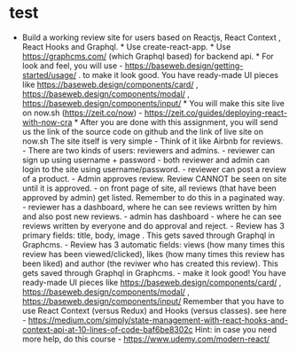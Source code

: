 # test
* Build a working review site for users based on Reactjs, React Context , React Hooks and Graphql. * Use create-react-app. * Use https://graphcms.com/ (which Graphql based) for backend api. * For look and feel, you will use - https://baseweb.design/getting-started/usage/ . to make it look good. You have ready-made UI pieces like https://baseweb.design/components/card/ , https://baseweb.design/components/modal/ , https://baseweb.design/components/input/ * You will make this site live on now.sh (https://zeit.co/now) -  https://zeit.co/guides/deploying-react-with-now-cra * After you are done with this assignment, you will send us the link of the source code on github and the link of live site on now.sh   The site itself is very simple - Think of it like Airbnb for reviews. - There are two kinds of users: reviewers and admins. - reviewer can sign up using username + password - both reviewer and admin can login to the site using username/password.   - reviewer can post a review of a product. - Admin approves review. Review CANNOT be seen on site until it is approved. - on front page of site, all reviews (that have been approved by admin) get listed. Remember to do this in a paginated way. - reviewer has a dashboard, where he can see reviews written by him and also post new reviews. - admin has dashboard - where he can see reviews written by everyone and do approval and reject.   - Review has 3 primary fields: title, body, image . This gets saved through Graphql in Graphcms. - Review has 3 automatic fields: views (how many times this review has been viewed/clicked), likes (how many times this review has been liked) and author (the reviwer who has created this review). This gets saved through Graphql in Graphcms. - make it look good! You have ready-made UI pieces like https://baseweb.design/components/card/ , https://baseweb.design/components/modal/ , https://baseweb.design/components/input/   Remember that you have to use React Context (versus Redux) and Hooks (versus classes). see here - https://medium.com/simply/state-management-with-react-hooks-and-context-api-at-10-lines-of-code-baf6be8302c Hint: in case you need more help, do this course - https://www.udemy.com/modern-react/
